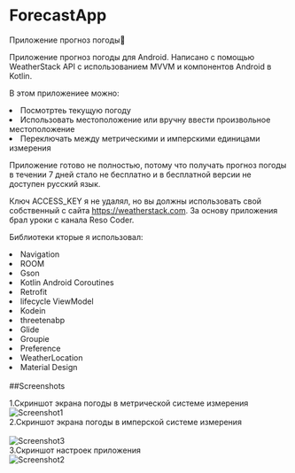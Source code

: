 # ForecastApp
Приложение прогноз погоды🌅


Приложение прогноз погоды для Android. Написано с помощью WeatherStack API с использованием MVVM и компонентов Android в Kotlin.

В этом приложениее можно:

<li> Посмотртеь текущую погоду
<li> Использовать местоположение или вручну ввести произвольное местоположение
<li> Переключать между метрическими и имперскими единицами измерения

Приложение готово не полностью, потому что получать прогноз погоды в течении 7 дней стало не бесплатно и в бесплатной версии не доступен русский язык.

Ключ ACCESS_KEY я не удалял, но вы должны использовать свой собственный с сайта https://weatherstack.com.
За основу приложения брал уроки с канала Reso Coder.

Библиотеки кторые я использовал:

<li> Navigation
<li> ROOM
<li> Gson
<li> Kotlin Android Coroutines
<li> Retrofit
<li> lifecycle ViewModel
<li> Kodein
<li> threetenabp
<li> Glide
<li> Groupie
<li> Preference
<li> WeatherLocation
<li> Material Design
<br>
<br>
##Screenshots
  
1.Скриншот экрана погоды в метрической системе измерения
<br>
![Screenshot1](https://user-images.githubusercontent.com/63846369/102480780-d725e880-4071-11eb-986e-3bc4a913c27a.png)
<br>
2.Скриншот экрана погоды в имперской системе измерения
<br>  
![Screenshot3](https://user-images.githubusercontent.com/63846369/102481324-9f6b7080-4072-11eb-88af-d1ad29c46759.png)
<br>
3.Скриншот настроек приложения
<br> 
![Screenshot2](https://user-images.githubusercontent.com/63846369/102481306-97133580-4072-11eb-8e63-118c8a09bfb3.png)



